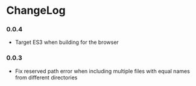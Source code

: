 # ChangeLog

### 0.0.4

* Target ES3 when building for the browser

### 0.0.3

* Fix reserved path error when including multiple files with equal names from different directories

